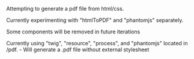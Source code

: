 Attempting to generate a pdf file from html/css.

Currently experimenting with "htmlToPDF" and "phantomjs" separately.

Some components will be removed in future iterations

Currently using "twig", "resource", "process", and "phantomjs" located in /pdf.
	- Will generate a .pdf file without external stylesheet
